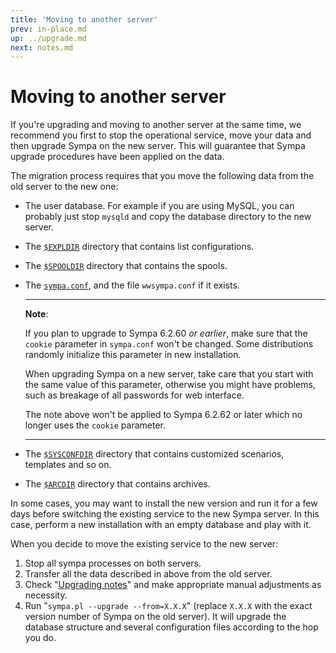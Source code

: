 ```yaml
---
title: 'Moving to another server'
prev: in-place.md
up: ../upgrade.md
next: notes.md
---
```


Moving to another server
========================

If you're upgrading and moving to another server at the same time, we recommend you first to stop the operational service, move your data and then upgrade Sympa on the new server. This will guarantee that Sympa upgrade procedures have been applied on the data.

The migration process requires that you move the following data from the old server to the new one:

  - The user database. For example if you are using MySQL, you can probably just stop `mysqld` and copy the database directory to the new server.
  - The [``$EXPLDIR``](../layout.md#expldir) directory that contains list configurations.
  - The [``$SPOOLDIR``](../layout.md#spooldir) directory that contains the spools.
  - The [``sympa.conf``](../layout.md#config), and the file `wwsympa.conf`
    if it exists.

    ----
    **Note**:

    If you plan to upgrade to Sympa 6.2.60 _or earlier_,
    make sure that the `cookie` parameter in `sympa.conf` won't be changed.
    Some distributions randomly initialize this parameter in new installation.

    When upgrading Sympa on a new server, take care that you start with the
    same value of this parameter, otherwise you might have problems,
    such as breakage of all passwords for web interface.

    The note above won't be applied to Sympa 6.2.62 or later which no longer
    uses the `cookie` parameter.

    ----
  - The [``$SYSCONFDIR``](../layout.md#sysconfdir) directory that contains customized scenarios, templates and so on.
  - The [``$ARCDIR``](../layout.md#arcdir) directory that contains archives.

In some cases, you may want to install the new version and run it for a few days before switching the existing service to the new Sympa server. In this case, perform a new installation with an empty database and play with it.

When you decide to move the existing service to the new server:

  1. Stop all sympa processes on both servers.
  2. Transfer all the data described in above from the old server.
  3. Check "[Upgrading notes](notes.md)" and make appropriate manual
     adjustments as necessity.
  4. Run "``sympa.pl --upgrade --from=X.X.X``"
     (replace `X.X.X` with the exact version number of Sympa on the old
     server).
     It will upgrade the database structure and several configuration files
     according to the hop you do.

